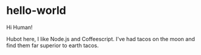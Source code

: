 # hello-world
Hi Human!

Hubot here, I like Node.js and Coffeescript.
I've had tacos on the moon and find them far superior to earth tacos.
